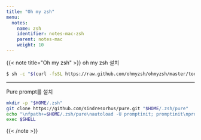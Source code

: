 ```yaml
---
title: "Oh my zsh"
menu:
  notes:
    name: zsh
    identifier: notes-mac-zsh
    parent: notes-mac
    weight: 10
---
```


<!-- Oh my zsh -->
{{< note title="Oh my zsh" >}}
oh my zsh 설치
```bash
$ sh -c "$(curl -fsSL https://raw.github.com/ohmyzsh/ohmyzsh/master/tools/install.sh)"emulator -list-avds
```
---
Pure prompt를 설치
```bash
mkdir -p "$HOME/.zsh"
git clone https://github.com/sindresorhus/pure.git "$HOME/.zsh/pure"
echo "\nfpath+=$HOME/.zsh/pure\nautoload -U promptinit; promptinit\nprompt pure" >> "$HOME/.zshrc"
exec $SHELL
```
{{< /note >}}